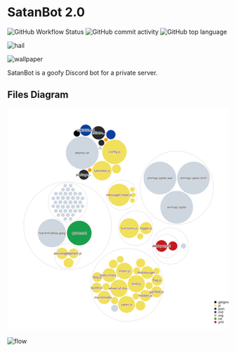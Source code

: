 # SatanBot 2.0

![GitHub Workflow Status](https://img.shields.io/github/workflow/status/anthonycastaneda/satanbot/Deploy-to-VPS) ![GitHub commit activity](https://img.shields.io/github/commit-activity/m/anthonycastaneda/satanbot)  ![GitHub top language](https://img.shields.io/github/languages/top/anthonycastaneda/satanbot)

![hail](https://img.shields.io/static/v1?label=hail%20satan&message=𖤐&color=d10404&style=for-the-badge&logo=riseup&logoColor=d10404) <br>

![wallpaper](https://anthonycastaneda.com/img/baphomet.png)<br>

SatanBot is a goofy Discord bot for a private server.

## Files Diagram

![diagram](diagram.svg)

![flow](sbflow.svg)
